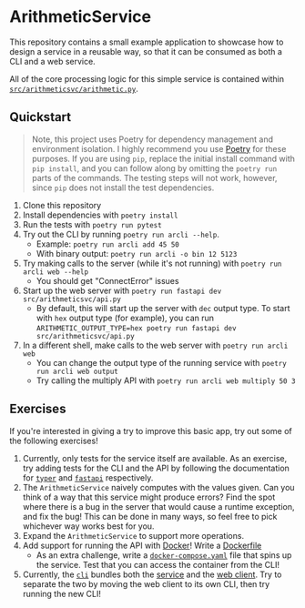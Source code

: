 # ArithmeticService

This repository contains a small example application to showcase how to design a service in a reusable way, so that it can be consumed as both a CLI and a web service.

All of the core processing logic for this simple service is contained within [`src/arithmeticsvc/arithmetic.py`](./src/arithmeticsvc/arithmetic.py).

## Quickstart

> Note, this project uses Poetry for dependency management and environment isolation. I highly recommend you use [Poetry](https://python-poetry.org/) for these purposes. If you are using `pip`, replace the initial install command with `pip install`, and you can follow along by omitting the `poetry run` parts of the commands. The testing steps will not work, however, since `pip` does not install the test dependencies.

1. Clone this repository
1. Install dependencies with `poetry install`
1. Run the tests with `poetry run pytest`
1. Try out the CLI by running `poetry run arcli --help`.
   - Example: `poetry run arcli add 45 50`
   - With binary output: `poetry run arcli -o bin 12 5123`
1. Try making calls to the server (while it's not running) with `poetry run arcli web --help`
   - You should get "ConnectError" issues
1. Start up the web server with `poetry run fastapi dev src/arithmeticsvc/api.py`
   - By default, this will start up the server with `dec` output type. To start with `hex` output type (for example), you can run `ARITHMETIC_OUTPUT_TYPE=hex poetry run fastapi dev src/arithmeticsvc/api.py`
1. In a different shell, make calls to the web server with `poetry run arcli web`
   - You can change the output type of the running service with `poetry run arcli web output`
   - Try calling the multiply API with `poetry run arcli web multiply 50 3`

## Exercises

If you're interested in giving a try to improve this basic app, try out some of the following exercises!

1. Currently, only tests for the service itself are available. As an exercise, try adding tests for the CLI and the API by following the documentation for [`typer`](https://typer.tiangolo.com/tutorial/testing/) and [`fastapi`](https://fastapi.tiangolo.com/tutorial/testing/) respectively.
1. The `ArithmeticService` naively computes with the values given. Can you think of a way that this service might produce errors? Find the spot where there is a bug in the server that would cause a runtime exception, and fix the bug! This can be done in many ways, so feel free to pick whichever way works best for you.
1. Expand the `ArithmeticService` to support more operations.
1. Add support for running the API with [Docker](https://docs.docker.com/guides/docker-overview/)! Write a [Dockerfile](https://docs.docker.com/reference/dockerfile/)
   - As an extra challenge, write a [`docker-compose.yaml`](https://docs.docker.com/compose/compose-file/) file that spins up the service. Test that you can access the container from the CLI!
1. Currently, the [`cli`](./src/arithmeticsvc/cli.py) bundles both the [service](./src/arithmeticsvc/arithmetic.py) and the [web client](./src/arithmeticsvc/client.py). Try to separate the two by moving the web client to its own CLI, then try running the new CLI!
